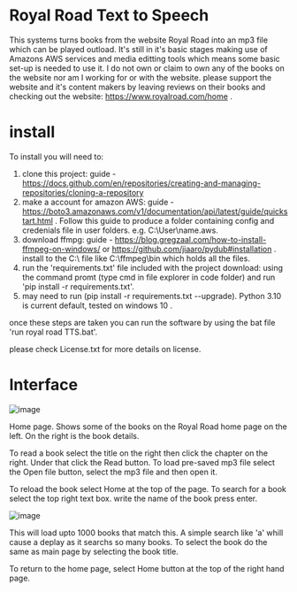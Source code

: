 # Royal Road Text to Speech

This systems turns books from the website Royal Road into an mp3 file which can be played outload. It's still in it's basic stages making use of Amazons AWS services and media editting tools which means some basic set-up is needed to use it. I do not own or claim to own any of the books on the website nor am I working for or with the website. please support the website and it's content makers by leaving reviews on their books and checking out the website: https://www.royalroad.com/home .

# install

To install you will need to:
1. clone this project: guide - https://docs.github.com/en/repositories/creating-and-managing-repositories/cloning-a-repository
2. make a account for amazon AWS: guide - https://boto3.amazonaws.com/v1/documentation/api/latest/guide/quickstart.html . Follow this guide to produce a folder containing config and credenials file in user folders. e.g. C:\User\name\.aws.
3. download ffmpg: guide - https://blog.gregzaal.com/how-to-install-ffmpeg-on-windows/ or https://github.com/jiaaro/pydub#installation . install to the C:\ file like C:\ffmpeg\bin which holds all the files.
4. run the 'requirements.txt' file included with the project download: using the command promt (type cmd in file explorer in code folder) and run 'pip install -r requirements.txt'. 
5. may need to run (pip install -r requirements.txt --upgrade). Python 3.10 is current default, tested on windows 10 .

once these steps are taken you can run the software by using the bat file 'run royal road TTS.bat'.

please check License.txt for more details on license.

# Interface

![image](https://user-images.githubusercontent.com/74562643/235756382-0aa47d90-6276-481a-8db5-a56bb91d34fc.png)

Home page. Shows some of the books on the Royal Road home page on the left. On the right is the book details.

To read a book select the title on the right then click the chapter on the right. Under that click the Read button. To load pre-saved mp3 file select the Open file button, select the mp3 file and then open it.

To reload the book select Home at the top of the page. To search for a book select the top right text box. write the name of the book press enter.

![image](https://user-images.githubusercontent.com/74562643/235757793-d9181a5f-c855-4dbc-b31d-f1ace62810b1.png)

This will load upto 1000 books that match this. A simple search like 'a' whill cause a  deplay as it searchs so many books. To select the book do the same as main page by selecting the book title. 

To return to the home page, select Home button at the top of the right hand page. 

